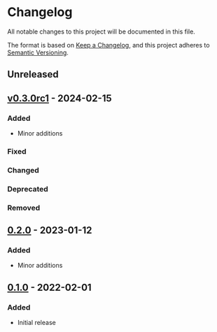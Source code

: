 # Changelog

All notable changes to this project will be documented in this file.

The format is based on [Keep a Changelog](https://keepachangelog.com/en/1.0.0/),
and this project adheres to
[Semantic Versioning](https://semver.org/spec/v2.0.0.html).

## Unreleased

## [v0.3.0rc1](https://github.com/richardkoehler/pte-stats/releases/tag/v0.3.0rc1) - 2024-02-15

### Added

- Minor additions

### Fixed

### Changed

### Deprecated

### Removed

## [0.2.0](https://github.com/richardkoehler/pte-stats/releases/tag/v0.2.0) - 2023-01-12

### Added

- Minor additions

## [0.1.0](https://github.com/richardkoehler/pte-stats/releases/tag/v0.1.0) - 2022-02-01

### Added

- Initial release

[Unreleased]: https://github.com/richardkoehler/pte-stats
